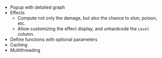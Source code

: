 - Popup with detailed graph
- Effects
    - Compute not only the damage, but also the chance to stun, poison, etc.
    - Allow customizing the effect display, and unhardcode the `Level` column.
- Define functions with optional parameters
- Caching
- Multithreading

